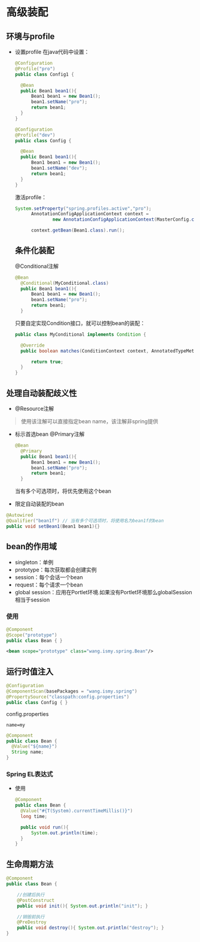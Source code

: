 # 高级装配

## 环境与profile

- 设置profile 在java代码中设置：

  ```java
  @Configuration
  @Profile("pro")
  public class Config1 {

    @Bean
    public Bean1 bean1(){
        Bean1 bean1 = new Bean1();
        bean1.setName("pro");
        return bean1;
    }
  }
  ```

  ```java
  @Configuration
  @Profile("dev")
  public class Config {

    @Bean
    public Bean1 bean1(){
        Bean1 bean1 = new Bean1();
        bean1.setName("dev");
        return bean1;
    }
  }
  ```

  激活profile：

  ```java
  System.setProperty("spring.profiles.active","pro");
        AnnotationConfigApplicationContext context =
                new AnnotationConfigApplicationContext(MasterConfig.class);

        context.getBean(Bean1.class).run();
  ```

  ## 条件化装配

  @Conditional注解

  ```java
  @Bean
    @Conditional(MyConditional.class)
    public Bean1 bean1(){
        Bean1 bean1 = new Bean1();
        bean1.setName("pro");
        return bean1;
    }
  ```

  只要自定实现Condition接口，就可以控制bean的装配：

  ```java
  public class MyConditional implements Condition {

    @Override
    public boolean matches(ConditionContext context, AnnotatedTypeMetadata metadata) {

        return true;
    }
  }
  ```

## 处理自动装配歧义性

- @Resource注解

>使用该注解可以直接指定bean name，该注解非spring提供

- 标示首选bean @Primary注解

  ```java
  @Bean
    @Primary
    public Bean1 bean1(){
        Bean1 bean1 = new Bean1();
        bean1.setName("pro");
        return bean1;
    }
  ```

  当有多个可选项时，将优先使用这个bean

- 限定自动装配的bean

```java
@Autowired
@Qualifier("bean1f") // 当有多个可选项时，将使用名为bean1f的bean
public void setBean1(Bean1 bean1){}
```

## bean的作用域

- singleton：单例
- prototype：每次获取都会创建实例
- session：每个会话一个bean
- request：每个请求一个bean
- global session：应用在Portlet环境.如果没有Portlet环境那么globalSession相当于session

### 使用

```java
@Component
@Scope("prototype")
public class Bean { }
```

```xml
<bean scope="prototype" class="wang.ismy.spring.Bean"/>
```

## 运行时值注入

```java
@Configuration
@ComponentScan(basePackages = "wang.ismy.spring")
@PropertySource("classpath:config.properties")
public class Config { }
```

config.properties

```properties
name=my
```

```java
@Component
public class Bean {
  @Value("${name}")
  String name;
}
```

### Spring EL表达式

- 使用

  ```java
  @Component
  public class Bean {
    @Value("#{T(System).currentTimeMillis()}")
    long time;

    public void run(){
        System.out.println(time);
    }
  }
  ```

## 生命周期方法

```java
@Component
public class Bean {

    //创建后执行
    @PostConstruct
    public void init(){ System.out.println("init"); }

    //销毁前执行
    @PreDestroy
    public void destroy(){ System.out.println("destroy"); }
}
```

